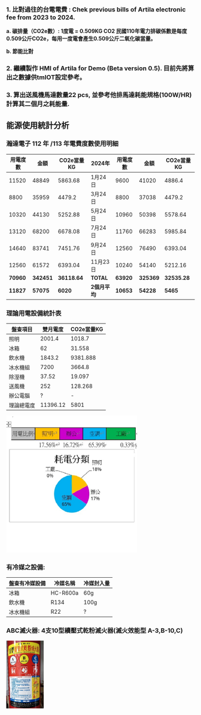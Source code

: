 ### 1.	比對過往的台電電費 : Chek previous bills of Artila electronic fee from 2023 to 2024.

   **a.	碳排量（CO2e數）: 1度電 = 0.509KG CO2 民國110年電力排碳係數是每度0.509公斤CO2e，每用一度電會產生0.509公斤二氧化碳當量。**

   **b.	節能比對**

### 2.	繼續製作 HMI of Artila for Demo (Beta version 0.5).  目前先將算出之數據供tmIOT設定參考。

### 3.	算出送風機馬達數量22 pcs, 並參考他排馬達耗能規格(100W/HR)計算其二個月之耗能量.


## 能源使用統計分析
### 瀚達電子 112 年 /113 年電費度數使用明細

| 用電度數 | 金額  | CO2e當量KG | 2024年  | 用電度數 | 金額  | CO2e當量KG |
|----------|-------|-----------|--------|----------|-------|-----------|
| 11520    | 48849 | 5863.68   | 1月24日 | 9600     | 41020 | 4886.4    |
| 8800     | 35959 | 4479.2    | 3月24日 | 8800     | 37038 | 4479.2    |
| 10320    | 44130 | 5252.88   | 5月24日 | 10960    | 50398 | 5578.64   |
| 13120    | 68200 | 6678.08   | 7月24日 | 11760    | 66283 | 5985.84   |
| 14640    | 83741 | 7451.76   | 9月24日 | 12560    | 76490 | 6393.04   |
| 12560    | 61572 | 6393.04   | 11月23日 | 10240    | 54140 | 5212.16   |
| **70960** | **342451** | **36118.64** | **TOTAL** | **63920** | **325369** | **32535.28** |
| **11827** | **57075** | **6020** | **2個月平均** | **10653** | **54228** | **5465** |

### 理論用電設備統計表

| 盤查項目 | 雙月電度 | CO2e當量KG |
|---------|----------|------------|
| 照明 | 2001.4 | 1018.7 |
| 冰箱 | 62 | 31.558 |
| 飲水機 | 1843.2 | 9381.888 |
| 冰水機組 | 7200 | 3664.8 |
| 除溼機 | 37.52 | 19.097 |
| 送風機 | 252 | 128.268 |
| 辦公電腦 | ? | - |
| 理論總電度 | 11396.12 | 5801 |

<img src="./image 1/Artila耗電比例.jpg" alt="alt text" width="350">

### 有冷媒之設備:
| 盤查有冷媒設備 | 冷媒名稱 | 冷媒封入量 |
|---------|----------|------------|
| 冰箱 | HC-R600a | 60g |
| 飲水機 | R134 | 100g |
| 冰水機組 | R22 | ? |

### ABC滅火器: 4支10型續壓式乾粉滅火器(滅火效能型 A-3,B-10,C)
<img src="./image 1/滅火器.jpg" alt="alt text" width="100">